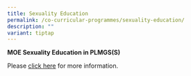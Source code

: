 ```yaml
---
title: Sexuality Education
permalink: /co-curricular-programmes/sexuality-education/
description: ""
variant: tiptap
---
```

<p><strong>MOE Sexuality Education in PLMGS(S)</strong></p><p>Please <a href="/files/moe_plmgss_sed_2024.pdf" rel="noopener noreferrer nofollow" target="_blank">click here</a> for more information.</p>